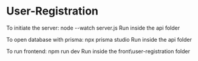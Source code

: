 # User-Registration


To initiate the server: node --watch server.js
    Run inside the api folder

To open database with prisma: npx prisma studio
    Run inside the api folder

To run frontend: npm run dev
    Run inside the front\user-registration folder